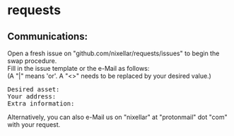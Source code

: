 # requests

<h2>Communications:</h2>
Open a fresh issue on "github.com/nixellar/requests/issues" to begin the swap procedure.<br>
Fill in the issue template or the e-Mail as follows:<br>
(A "|" means 'or'. A "<>" needs to be replaced by your desired value.)
<pre>
Desired asset:<XLM|NIX>
Your address:<XLM-address|NIX-address>
Extra information: <Everything else.>
</pre>
Alternatively, you can also e-Mail us on "nixellar" at "protonmail" dot "com" with your request.
